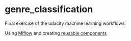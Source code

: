 # genre_classification
Final exercise of the udacity machine learning workflows.

Using [Mlflow](https://mlflow.org/) and creating [reusable components](https://www.mlflow.org/docs/latest/projects.html)
